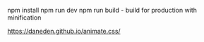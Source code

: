 npm install
npm run dev
npm run build - build for production with minification

https://daneden.github.io/animate.css/




